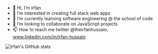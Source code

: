 - 👋 Hi, I’m Irfan
- 👀 I’m interested in creating full stack web apps
- 🌱 I’m currently learning software engineering @ the school of code
- 💞️ I’m looking to collaborate on JavaScript projects
- 📫 How to reach me twitter @theirfanhussain, www.linkedin.com/in/irfan-hussain


![Irfan's GitHub stats](https://github-readme-stats.vercel.app/api?username=Irfan&theme=dark&show_icons=true)

<!---
Irfanh185/Irfanh185 is a ✨ special ✨ repository because its `README.md` (this file) appears on your GitHub profile.
You can click the Preview link to take a look at your changes.
--->

